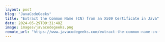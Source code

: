 ```yaml
---
layout: post
blog: "JavaCodeGeeks"
title: "Extract the Common Name (CN) from an X509 Certificate in Java"
date: 2024-05-29T09:31:48Z
image: images/javacodegeeks.png
remote_url: "https://www.javacodegeeks.com/extract-the-common-name-cn-from-an-x509-certificate-in-java.html"
---
```

